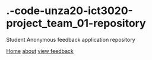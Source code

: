 # .-code-unza20-ict3020-project_team_01-repository
Student Anonymous feedback application repository 

<!DOCTYPE html>
<html lang='en'>
<head>
<meta charset='UTF-8'>
<meta name="viewport" content="width=device-width, initial-scale=1">
  <link rel="stylesheet" href="https://www.w3schools.com/w3css/3/w3.css">
  <body>

<nav class="w3-bar w3-purple">
  <a href="#home" class="w3-button w3-bar-item">Home</a>
  <a href="#band" class="w3-button w3-bar-item">about</a>
  <a href="#tour" class="w3-button w3-bar-item">view feedback</a>

</nav>


</body>
</html>
